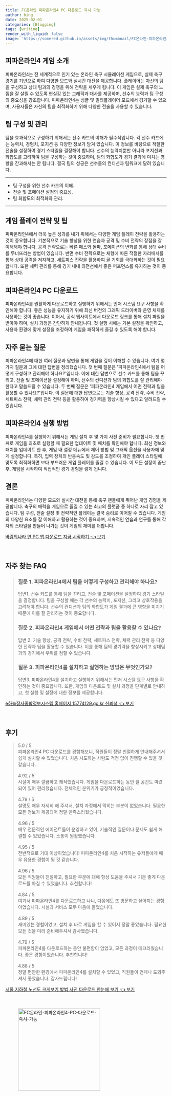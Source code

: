 ```yaml
---
title: FC온라인 피파온라인4 PC 다운로드 즉시 가능
author: bing
date: 2025-02-01
categories: [Blogging]
tags: [writing]
render_with_liquid: false
image: 'https://somered.github.io/assets/img/thumbnail/FC온라인-피파온라인4-PC-다운로드-즉시-가능.webp'
---
```



<h2 id='피파온라인4_게임소개'>피파온라인4 게임 소개</h2>

<p>피파온라인4는 전 세계적으로 인기 있는 온라인 축구 시뮬레이션 게임으로, 실제 축구 경기를 기반으로 하여 다양한 모드와 실시간 대전을 제공합니다. 플레이어는 자신의 팀을 구성하고 상대 팀과의 경쟁을 위해 전략을 세우게 됩니다. 이 게임은 실제 축구의 느낌을 잘 살릴 수 있도록 현실감 있는 그래픽과 대사를 제공하며, 선수의 능력과 팀 구성의 중요성을 강조합니다. 피파온라인4는 싱글 및 멀티플레이어 모드에서 경기할 수 있으며, 사용자들은 자신의 팀을 최적화하기 위해 다양한 전술을 사용할 수 있습니다.</p>

<h2 id='팀구성_및_관리'>팀 구성 및 관리</h2>

<p>팀을 효과적으로 구성하기 위해서는 선수 카드의 이해가 필수적입니다. 각 선수 카드에는 능력치, 경험치, 포지션 등 다양한 정보가 담겨 있습니다. 이 정보를 바탕으로 적절한 전술을 설정하여 경기 스타일을 결정해야 합니다. 선수의 능력치뿐만 아니라 포지션과 화합도를 고려하여 팀을 구성하는 것이 중요하며, 팀의 화합도가 경기 결과에 미치는 영향을 간과해서는 안 됩니다. 결국 팀의 성공은 선수들의 컨디션과 팀워크에 달려 있습니다.</p>

<hr />

<ul>
    <li>팀 구성을 위한 선수 카드의 이해.</li>
    <li>전술 및 포메이션 설정의 중요성.</li>
    <li>팀 화합도의 최적화와 관리.</li>
</ul>

<hr />

<h2 id='게임플레이_전략'>게임 플레이 전략 및 팁</h2>

<p>피파온라인4에서 더욱 높은 성과를 내기 위해서는 다양한 게임 플레이 전략을 활용하는 것이 중요합니다. 기본적으로 기술 향상을 위한 연습과 공격 및 수비 전략의 장점을 잘 이해해야 합니다. 공격 전략으로는 빠른 패스와 돌파, 포메이션의 변화를 통해 상대 수비를 무너뜨리는 방법이 있습니다. 반면 수비 전략으로는 체형에 따른 적절한 자리배치를 통해 상대 공격을 저지하고, 세트피스 전략을 활용하여 골 기회를 극대화하는 것이 필요합니다. 또한 체력 관리를 통해 경기 내내 최전선에서 좋은 퍼포먼스를 유지하는 것이 중요합니다.</p>

<h2 id='피파온라인4_다운로드_방법'>피파온라인4 PC 다운로드</h2>

<p>피파온라인4를 원활하게 다운로드하고 실행하기 위해서는 먼저 시스템 요구 사항을 확인해야 합니다. 좋은 성능을 유지하기 위해 최신 버전의 그래픽 드라이버와 운영 체제를 사용하는 것이 좋습니다. 이어서, 공식 웹사이트에서 다운로드 링크를 통해 설치 파일을 받아야 하며, 설치 과정은 간단하게 안내됩니다. 첫 실행 시에는 기본 설정을 확인하고, 사용자 환경에 맞게 설정을 조정하여 게임을 쾌적하게 즐길 수 있도록 해야 합니다.</p>

<h2 id='자주_묻는_질문'>자주 묻는 질문</h2>

<p>피파온라인4에 대한 여러 질문과 답변을 통해 게임을 깊이 이해할 수 있습니다. 여기 몇 가지 질문과 그에 대한 답변을 정리했습니다. 첫 번째 질문은 '피파온라인4에서 팀을 어떻게 구성하고 관리해야 하나요?'입니다. 이에 대한 답변으로 선수 카드를 통해 팀을 꾸리고, 전술 및 포메이션을 설정해야 하며, 선수의 컨디션과 팀의 화합도를 잘 관리해야 한다고 말씀드릴 수 있습니다. 두 번째 질문은 '피파온라인4 게임에서 어떤 전략과 팁을 활용할 수 있나요?'입니다. 이 질문에 대한 답변으로는 기술 향상, 공격 전략, 수비 전략, 세트피스 전략, 체력 관리 전략 등을 활용하여 경기력을 향상시킬 수 있다고 알려드릴 수 있습니다.</p>

<h2 id='게임실행_방법'>피파온라인4 실행 방법</h2>

<p>피파온라인4를 실행하기 위해서는 게임 설치 후 몇 가지 사전 준비가 필요합니다. 첫 번째로 게임을 최초로 실행할 때 필요한 업데이트 및 패치를 확인해야 합니다. 최신 정보와 패치를 업데이트 한 후, 게임 내 설정 메뉴에서 제어 방법 및 그래픽 옵션을 사용자에 맞게 설정합니다. 특히, 입력 장치의 반응속도 및 감도를 조정하여 개인 플레이 스타일에 맞도록 최적화하면 보다 부드러운 게임 플레이를 즐길 수 있습니다. 이 모든 설정이 끝난 후, 게임을 시작하여 직접적인 경기 경험을 쌓게 됩니다.</p>

<h2 id='결론'>결론</h2>

<p>피파온라인4는 다양한 모드와 실시간 대전을 통해 축구 팬들에게 뛰어난 게임 경험을 제공합니다. 축구의 매력을 게임으로 즐길 수 있는 최고의 플랫폼 중 하나로 자리 잡고 있습니다. 팀 구성, 전술 설정 및 전략적인 플레이는 결국 승리로 이어질 수 있습니다. 게임의 다양한 요소를 잘 이해하고 활용하는 것이 중요하며, 지속적인 연습과 연구를 통해 각자의 스타일을 만들어 나가는 것이 게임의 재미를 더합니다.</p>


<p><a class="click-button" title="바람의나라 연 PC 앱 다운로드 지금 시작하기" href="https://somered.github.io/posts/%EB%B0%94%EB%9E%8C%EC%9D%98%EB%82%98%EB%9D%BC-%EC%97%B0-PC-%EC%95%B1-%EB%8B%A4%EC%9A%B4%EB%A1%9C%EB%93%9C-%EC%A7%80%EA%B8%88-%EC%8B%9C%EC%9E%91%ED%95%98%EA%B8%B0/" rel="dofollow">바람의나라 연 PC 앱 다운로드 지금 시작하기 👈 보기</a></p><br>
<h2 id='자주_찾는_FAQ'>자주 찾는 FAQ</h2>
<div itemscope="" itemtype="https://schema.org/FAQPage"> 
<blockquote> 
<div itemscope="" itemprop="mainEntity" itemtype="https://schema.org/Question"> 
<h3 itemprop="name">질문 1. 피파온라인4에서 팀을 어떻게 구성하고 관리해야 하나요?</h3> 
<div itemscope="" itemprop="acceptedAnswer" itemtype="https://schema.org/Answer"> 
<span itemprop="text"> 
<p>답변1. 선수 카드를 통해 팀을 꾸리고, 전술 및 포메이션을 설정하여 경기 스타일을 결정합니다. 팀을 구성할 때는 각 선수의 능력치, 포지션, 그리고 상호작용을 고려해야 합니다. 선수의 컨디션과 팀의 화합도가 게임 결과에 큰 영향을 미치기 때문에 이를 잘 관리하는 것이 중요합니다.</p> 
</span> 
</div> 
</div> 

<div itemscope="" itemprop="mainEntity" itemtype="https://schema.org/Question"> 
<h3 itemprop="name">질문 2. 피파온라인4 게임에서 어떤 전략과 팁을 활용할 수 있나요?</h3> 
<div itemscope="" itemprop="acceptedAnswer" itemtype="https://schema.org/Answer"> 
<span itemprop="text"> 
<p>답변 2. 기술 향상, 공격 전략, 수비 전략, 세트피스 전략, 체력 관리 전략 등 다양한 전략과 팁을 활용할 수 있습니다. 이를 통해 팀의 경기력을 향상시키고 상대팀과의 경기에서 우위를 점할 수 있습니다.</p> 
</span> 
</div> 
</div> 

<div itemscope="" itemprop="mainEntity" itemtype="https://schema.org/Question"> 
<h3 itemprop="name">질문 3. 피파온라인4를 설치하고 실행하는 방법은 무엇인가요?</h3> 
<div itemscope="" itemprop="acceptedAnswer" itemtype="https://schema.org/Answer"> 
<span itemprop="text"> 
<p>답변3. 피파온라인4를 설치하고 실행하기 위해서는 먼저 시스템 요구 사항을 확인하는 것이 중요합니다. 또한, 게임의 다운로드 및 설치 과정을 단계별로 안내하고, 첫 실행 및 설정에 대한 정보를 제공합니다.</p> 
</span> 
</div> 
</div> 

</blockquote> 
</div>
<p><a class="click-button" title="e하늘장사종합정보시스템 홈페이지 15774129.go.kr 신뢰성" href="https://somered.github.io/posts/e%ED%95%98%EB%8A%98%EC%9E%A5%EC%82%AC%EC%A2%85%ED%95%A9%EC%A0%95%EB%B3%B4%EC%8B%9C%EC%8A%A4%ED%85%9C-%ED%99%88%ED%8E%98%EC%9D%B4%EC%A7%80-15774129.go.kr-%EC%8B%A0%EB%A2%B0%EC%84%B1/" rel="dofollow">e하늘장사종합정보시스템 홈페이지 15774129.go.kr 신뢰성 👈 보기</a></p><br>
<h2 id='후기'>후기</h2>
<div itemscope itemtype="https://schema.org/Product">
  <blockquote>
  <div itemprop="review" itemscope itemtype="https://schema.org/Review">
      <div itemprop="reviewRating" itemscope itemtype="https://schema.org/Rating"> <span itemprop="ratingValue">5.0</span> / <span itemprop="bestRating">5</span> </div>
      <span itemprop="reviewBody">피파온라인4 PC 다운로드를 경험해보니, 직원들이 정말 친절하게 안내해주셔서 쉽게 설치할 수 있었습니다. 처음 시도하는 사람도 걱정 없이 진행할 수 있을 것 같습니다.</span>
  </div>
  <br>
  <div itemprop="review" itemscope itemtype="https://schema.org/Review">
      <div itemprop="reviewRating" itemscope itemtype="https://schema.org/Rating"> <span itemprop="ratingValue">4.92</span> / <span itemprop="bestRating">5</span> </div>
      <span itemprop="reviewBody">시설이 매우 깔끔하고 쾌적했습니다. 게임을 다운로드하는 동안 쉴 공간도 마련되어 있어 편리했습니다. 전체적인 분위기가 긍정적이었습니다.</span>
  </div>
  <br>
  <div itemprop="review" itemscope itemtype="https://schema.org/Review">
      <div itemprop="reviewRating" itemscope itemtype="https://schema.org/Rating"> <span itemprop="ratingValue">4.79</span> / <span itemprop="bestRating">5</span> </div>
      <span itemprop="reviewBody">설명도 매우 자세히 해 주셔서, 설치 과정에서 막히는 부분이 없었습니다. 필요한 모든 정보가 제공되어 정말 만족스러웠습니다.</span>
  </div>
  <br>
  <div itemprop="review" itemscope itemtype="https://schema.org/Review">
      <div itemprop="reviewRating" itemscope itemtype="https://schema.org/Rating"> <span itemprop="ratingValue">4.96</span> / <span itemprop="bestRating">5</span> </div>
      <span itemprop="reviewBody">매우 전문적인 에이전트들이 운영하고 있어, 기술적인 질문이나 문제도 쉽게 해결할 수 있었습니다. 소통이 원활했습니다.</span>
  </div>
  <br>
  <div itemprop="review" itemscope itemtype="https://schema.org/Review">
      <div itemprop="reviewRating" itemscope itemtype="https://schema.org/Rating"> <span itemprop="ratingValue">4.95</span> / <span itemprop="bestRating">5</span> </div>
      <span itemprop="reviewBody">전반적으로 기대 이상이었습니다! 피파온라인4를 처음 시작하는 유저들에게 매우 유용한 경험이 될 것 같습니다.</span>
  </div>
  <br>
  <div itemprop="review" itemscope itemtype="https://schema.org/Review">
      <div itemprop="reviewRating" itemscope itemtype="https://schema.org/Rating"> <span itemprop="ratingValue">4.96</span> / <span itemprop="bestRating">5</span> </div>
      <span itemprop="reviewBody">모든 직원들이 친절하고, 필요한 부분에 대해 항상 도움을 주셔서 기분 좋게 다운로드를 마칠 수 있었습니다. 추천합니다!</span>
  </div>
  <br>
  <div itemprop="review" itemscope itemtype="https://schema.org/Review">
      <div itemprop="reviewRating" itemscope itemtype="https://schema.org/Rating"> <span itemprop="ratingValue">4.84</span> / <span itemprop="bestRating">5</span> </div>
      <span itemprop="reviewBody">여기서 피파온라인4를 다운로드하고 나니, 다음에도 또 방문하고 싶어지는 경험이었습니다. 시설과 서비스 모두 마음에 들었습니다.</span>
  </div>
  <br>
  <div itemprop="review" itemscope itemtype="https://schema.org/Review">
      <div itemprop="reviewRating" itemscope itemtype="https://schema.org/Rating"> <span itemprop="ratingValue">4.89</span> / <span itemprop="bestRating">5</span> </div>
      <span itemprop="reviewBody">재미있는 경험이었고, 설치 후 바로 게임을 할 수 있어서 정말 좋았습니다. 필요한 모든 것을 미리 준비해주셔서 감사했습니다.</span>
  </div>
  <br>
  <div itemprop="review" itemscope itemtype="https://schema.org/Review">
      <div itemprop="reviewRating" itemscope itemtype="https://schema.org/Rating"> <span itemprop="ratingValue">4.79</span> / <span itemprop="bestRating">5</span> </div>
      <span itemprop="reviewBody">피파온라인4를 다운로드하는 동안 불편함이 없었고, 모든 과정이 매끄러웠습니다. 좋은 경험이었습니다. 추천합니다!</span>
  </div>
  <br>
  <div itemprop="review" itemscope itemtype="https://schema.org/Review">
      <div itemprop="reviewRating" itemscope itemtype="https://schema.org/Rating"> <span itemprop="ratingValue">4.88</span> / <span itemprop="bestRating">5</span> </div>
      <span itemprop="reviewBody">정말 편안한 환경에서 피파온라인4를 설치할 수 있었고, 직원들이 언제나 도와주셔서 좋았습니다. 감사드립니다!</span>
  </div>
  </blockquote>
</div>
<p><a class="click-button" title="서울 지하철 노선도 크게보기 방법 사진 다운로드 한눈에 보기" href="https://somered.github.io/posts/%EC%84%9C%EC%9A%B8-%EC%A7%80%ED%95%98%EC%B2%A0-%EB%85%B8%EC%84%A0%EB%8F%84-%ED%81%AC%EA%B2%8C%EB%B3%B4%EA%B8%B0-%EB%B0%A9%EB%B2%95-%EC%82%AC%EC%A7%84-%EB%8B%A4%EC%9A%B4%EB%A1%9C%EB%93%9C-%ED%95%9C%EB%88%88%EC%97%90-%EB%B3%B4%EA%B8%B0/" rel="dofollow">서울 지하철 노선도 크게보기 방법 사진 다운로드 한눈에 보기 👈 보기</a></p><br>
<figure class="image"><img src="https://somered.github.io/assets/img/thumbnail/FC온라인-피파온라인4-PC-다운로드-즉시-가능.webp" alt="FC온라인-피파온라인4-PC-다운로드-즉시-가능" width="256" height="256"></figure>